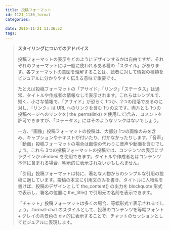 ```yaml
---
title: 投稿フォーマット
id: 1121_1136_format
categories:
   
date: 2015-11-21 11:36:52
tags:
---
```


> **スタイリングについてのアドバイス**
> 
> 投稿フォーマットの表示をどのようにデザインするかは自由ですが、それぞれのフォーマットには一般に使われるある種の「スタイル」があります。各フォーマットの意図を理解することは、読者に対して情報の種類をビジュアルに分かりやすく伝える意味で重要です。
> <!--more-->
> たとえば投稿フォーマットの「アサイド」「リンク」「ステータス」は通常、タイトルや作成者の情報なしで表示されます。これらはシンプルで、短く、小さな情報で、「アサイド」が恐らく 1つか、2つの段落であるのに対し、「リンク」は URL へのリンクを含む 1つの文です。両方とも 1つの投稿ページへのリンクを( the_permalink() を使用して)含み、コメントを許可できますが、「ステータス」にはそのようなリンクはないでしょう。
> 
> 一方、「画像」投稿フォーマットの投稿は、大部分 1つの画像のみを含み、キャプションやテキストが付いたり、付かなかったりします。「音声」「動画」投稿フォーマットの場合は画像の代わりに音声や動画を含むでしょう。これら 3つの投稿フォーマットの投稿では、コンテンツの表示にプラグインか oEmbed を使用できます。タイトルや作成者名はコンテンツ本体に含まれる場合、明示的に表示されないかもしれません。
> 
> 「引用」投稿フォーマットは特に、著名な人物からのシンプルな引用の投稿に適しています。投稿の本文に引用文のみを書き、タイトルに人物名を書けば、投稿のデザインとして the_content() の出力を blockquote 形式で表示し、署名の位置に the_title() で引用元の名前を表示できます。
> 
> 「チャット」投稿フォーマットは多くの場合、等幅形式で表示されるでしょう。.format-chat のスタイルとして、投稿のコンテンツを等幅フォント + グレイの背景色の div 的に表示することで、チャットのセッションとしてビジュアルに表現します。